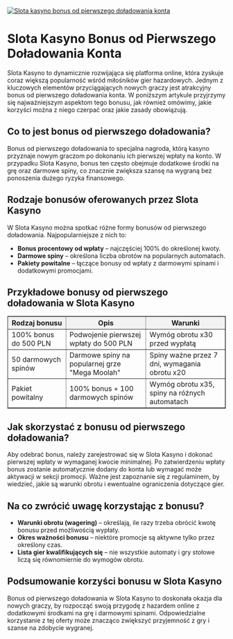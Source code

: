 [![Slota kasyno bonus od pierwszego doładowania konta](https://123-caf.pages.dev/gitsignup.png)](https://vrmoo.ru/Bt82HjjY)

<h1>Slota Kasyno Bonus od Pierwszego Doładowania Konta</h1> <p>Slota Kasyno to dynamicznie rozwijająca się platforma online, która zyskuje coraz większą popularność wśród miłośników gier hazardowych. Jednym z kluczowych elementów przyciągających nowych graczy jest atrakcyjny bonus od pierwszego doładowania konta. W poniższym artykule przyjrzymy się najważniejszym aspektom tego bonusu, jak również omówimy, jakie korzyści można z niego czerpać oraz jakie zasady obowiązują.</p>  <h2>Co to jest bonus od pierwszego doładowania?</h2> <p>Bonus od pierwszego doładowania to specjalna nagroda, którą kasyno przyznaje nowym graczom po dokonaniu ich pierwszej wpłaty na konto. W przypadku Slota Kasyno, bonus ten często obejmuje dodatkowe środki na grę oraz darmowe spiny, co znacznie zwiększa szansę na wygraną bez ponoszenia dużego ryzyka finansowego.</p>  <h2>Rodzaje bonusów oferowanych przez Slota Kasyno</h2> <p>W Slota Kasyno można spotkać różne formy bonusów od pierwszego doładowania. Najpopularniejsze z nich to:</p> <ul>   <li><strong>Bonus procentowy od wpłaty</strong> – najczęściej 100% do określonej kwoty.</li>   <li><strong>Darmowe spiny</strong> – określona liczba obrotów na popularnych automatach.</li>   <li><strong>Pakiety powitalne</strong> – łączące bonusy od wpłaty z darmowymi spinami i dodatkowymi promocjami.</li> </ul>  <h2>Przykładowe bonusy od pierwszego doładowania w Slota Kasyno</h2> <table border="1" cellpadding="8" cellspacing="0" style="border-collapse: collapse; width: 100%;">   <thead>     <tr style="background-color: #f2f2f2;">       <th>Rodzaj bonusu</th>       <th>Opis</th>       <th>Warunki</th>     </tr>   </thead>   <tbody>     <tr>       <td>100% bonus do 500 PLN</td>       <td>Podwojenie pierwszej wpłaty do 500 PLN</td>       <td>Wymóg obrotu x30 przed wypłatą</td>     </tr>     <tr>       <td>50 darmowych spinów</td>       <td>Darmowe spiny na popularnej grze "Mega Moolah"</td>       <td>Spiny ważne przez 7 dni, wymagania obrotu x20</td>     </tr>     <tr>       <td>Pakiet powitalny</td>       <td>100% bonus + 100 darmowych spinów</td>       <td>Wymóg obrotu x35, spiny na różnych automatach</td>     </tr>   </tbody> </table>  <h2>Jak skorzystać z bonusu od pierwszego doładowania?</h2> <p>Aby odebrać bonus, należy zarejestrować się w Slota Kasyno i dokonać pierwszej wpłaty w wymaganej kwocie minimalnej. Po zatwierdzeniu wpłaty bonus zostanie automatycznie dodany do konta lub wymagać może aktywacji w sekcji promocji. Ważne jest zapoznanie się z regulaminem, by wiedzieć, jakie są warunki obrotu i ewentualne ograniczenia dotyczące gier.</p>  <h2>Na co zwrócić uwagę korzystając z bonusu?</h2> <ul>   <li><strong>Warunki obrotu (wagering)</strong> – określają, ile razy trzeba obrócić kwotę bonusu przed możliwością wypłaty.</li>   <li><strong>Okres ważności bonusu</strong> – niektóre promocje są aktywne tylko przez określony czas.</li>   <li><strong>Lista gier kwalifikujących się</strong> – nie wszystkie automaty i gry stołowe liczą się równomiernie do wymogów obrotu.</li> </ul>  <h2>Podsumowanie korzyści bonusu w Slota Kasyno</h2> <p>Bonus od pierwszego doładowania w Slota Kasyno to doskonała okazja dla nowych graczy, by rozpocząć swoją przygodę z hazardem online z dodatkowymi środkami na grę i darmowymi spinami. Odpowiedzialne korzystanie z tej oferty może znacząco zwiększyć przyjemność z gry i szanse na zdobycie wygranej.</p>